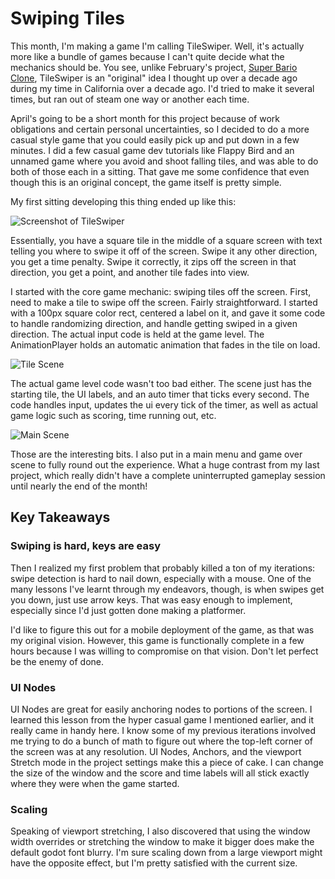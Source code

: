 # Swiping Tiles

This month, I'm making a game I'm calling TileSwiper. Well, it's actually more like a bundle of games because I can't quite decide what the mechanics should be. You see, unlike February's project, [Super Bario Clone](https://bustedspecs.itch.io/super-bario), TileSwiper is an "original" idea I thought up over a decade ago during my time in California over a decade ago. I'd tried to make it several times, but ran out of steam one way or another each time.

April's going to be a short month for this project because of work obligations and certain personal uncertainties, so I decided to do a more casual style game that you could easily pick up and put down in a few minutes. I did a few casual game dev tutorials like Flappy Bird and an unnamed game where you avoid and shoot falling tiles, and was able to do both of those each in a sitting. That gave me some confidence that even though this is an original concept, the game itself is pretty simple.

My first sitting developing this thing ended up like this:

![Screenshot of TileSwiper]("assets/swiping-tiles/1.png")

Essentially, you have a square tile in the middle of a square screen with text telling you where to swipe it off of the screen. Swipe it any other direction, you get a time penalty. Swipe it correctly, it zips off the screen in that direction, you get a point, and another tile fades into view.

I started with the core game mechanic: swiping tiles off the screen. First, need to make a tile to swipe off the screen. Fairly straightforward. I started with a 100px square color rect, centered a label on it, and gave it some code to handle randomizing direction, and handle getting swiped in a given direction. The actual input code is held at the game level. The AnimationPlayer holds an automatic animation that fades in the tile on load.

![Tile Scene]("assets/swiping-tiles/2.png")

The actual game level code wasn't too bad either. The scene just has the starting tile, the UI labels, and an auto timer that ticks every second. The code handles input, updates the ui every tick of the timer, as well as actual game logic such as scoring, time running out, etc.

![Main Scene]("assets/swiping-tiles/3.png")

Those are the interesting bits. I also put in a main menu and game over scene to fully round out the experience. What a huge contrast from my last project, which really didn't have a complete uninterrupted gameplay session until nearly the end of the month!

## Key Takeaways

### Swiping is hard, keys are easy

Then I realized my first problem that probably killed a ton of my iterations: swipe detection is hard to nail down, especially with a mouse. One of the many lessons I've learnt through my endeavors, though, is when swipes get you down, just use arrow keys. That was easy enough to implement, especially since I'd just gotten done making a platformer.

I'd like to figure this out for a mobile deployment of the game, as that was my original vision. However, this game is functionally complete in a few hours because I was willing to compromise on that vision. Don't let perfect be the enemy of done.

### UI Nodes

UI Nodes are great for easily anchoring nodes to portions of the screen. I learned this lesson from the hyper casual game I mentioned earlier, and it really came in handy here. I know some of my previous iterations involved me trying to do a bunch of math to figure out where the top-left corner of the screen was at any resolution. UI Nodes, Anchors, and the viewport Stretch mode in the project settings make this a piece of cake. I can change the size of the window and the score and time labels will all stick exactly where they were when the game started.

### Scaling

Speaking of viewport stretching, I also discovered that using the window width overrides or stretching the window to make it bigger does make the default godot font blurry. I'm sure scaling down from a large viewport might have the opposite effect, but I'm pretty satisfied with the current size.